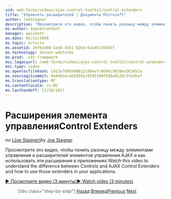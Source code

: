 ```yaml
---
uid: web-forms/videos/ajax-control-toolkit/control-extenders
title: "Управлять расширителей | Документы Microsoft"
author: JoeStagner
description: "Просмотрите это видео, чтобы понять разницу между элементами управления и расширителей элементов управления AJAX и как использовать эти расширения в приложениях."
ms.author: aspnetcontent
manager: wpickett
ms.date: 05/13/2009
ms.topic: article
ms.assetid: 26f6a508-5ad4-4551-826d-61e48135943f
ms.technology: dotnet-webforms
ms.prod: .net-framework
msc.legacyurl: /web-forms/videos/ajax-control-toolkit/control-extenders
msc.type: video
ms.openlocfilehash: c913a7895e88812c804afc0696c5820ed363452a
ms.sourcegitcommit: 9a9483aceb34591c97451997036a9120c3fe2baf
ms.translationtype: MT
ms.contentlocale: ru-RU
ms.lasthandoff: 11/10/2017
---
```

<a name="control-extenders"></a><span data-ttu-id="4e739-103">Расширения элемента управления</span><span class="sxs-lookup"><span data-stu-id="4e739-103">Control Extenders</span></span>
====================
<span data-ttu-id="4e739-104">по [(Joe Stagner)](https://github.com/JoeStagner)</span><span class="sxs-lookup"><span data-stu-id="4e739-104">by [Joe Stagner](https://github.com/JoeStagner)</span></span>

<span data-ttu-id="4e739-105">Просмотрите это видео, чтобы понять разницу между элементами управления и расширителей элементов управления AJAX и как использовать эти расширения в приложениях.</span><span class="sxs-lookup"><span data-stu-id="4e739-105">Watch this video to understand the difference between Controls and AJAX Control Extenders and how to use those extenders in your applications.</span></span>

[<span data-ttu-id="4e739-106">&#9654; Посмотрите видео (3 минуты)</span><span class="sxs-lookup"><span data-stu-id="4e739-106">&#9654; Watch video (3 minutes)</span></span>](https://channel9.msdn.com/Blogs/ASP-NET-Site-Videos/control-extenders)

>[!div class="step-by-step"]
<span data-ttu-id="4e739-107">[Назад](utilize-the-ajax-rating-control-in-the-aspnet-toolkit.md)
[Вперед](color-picker.md)</span><span class="sxs-lookup"><span data-stu-id="4e739-107">[Previous](utilize-the-ajax-rating-control-in-the-aspnet-toolkit.md)
[Next](color-picker.md)</span></span>
